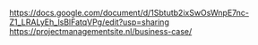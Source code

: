 https://docs.google.com/document/d/1Sbtutb2ixSwOsWnpE7nc-Z1_LRALyEh_lsBlFatqVPg/edit?usp=sharing
https://projectmanagementsite.nl/business-case/
